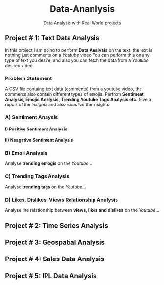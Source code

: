 <div align="center">
  
# Data-Ananlysis
Data Analysis with Real World projects
</div>

## Project # 1: Text Data Analysis
In this project I am going to perform **Data Analysis** on the text, the text is nothing just comments on a *Youtube* video
You can perform this on any type of text you desire, and also you can fetch the data from a *Youtube* desired video 
### Problem Statement
A CSV file containg text data (comments) from a youtube video, the comments also contain different types of emojis.
Perfrom **Sentiment Analysis, Emojis Analysis, Trending Youtube Tags Analysis etc.** Give a report of the *insights* and also *visualize* the insights  
### A) Sentiment Anaysis
#### I) Positive Sentiment Analysis
#### II) Neagative Sentiment Analysis
### B) Emoji Analysis
Analyse **trending emogis** on the *Youtube*...
### C) Trending Tags Analysis
Analyse **trending tags** on the *Youtube*...
### D) Likes, Dislikes, Views Relationship Analysis
Analyse the relationship between **views, likes and dislikes** on the *Youtube*...

## Project # 2: Time Series Analysis

## Project # 3: Geospatial Analysis

## Project # 4: Sales Data Analysis

## Project # 5: IPL Data Analysis
